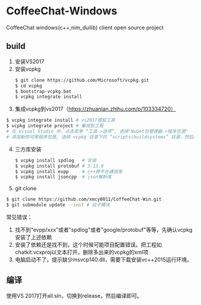 # CoffeeChat-Windows

CoffeeChat windows(c++,nim_duilib) client open source project

## build

1. 安装VS2017
2. 安装vcpkg
   ```bash
   $ git clone https://github.com/Microsoft/vcpkg.git
   $ cd vcpkg
   $ bootstrap-vcpkg.bat
   $ vcpkg integrate install
   ```
3. 集成vcpkg到vs2017（https://zhuanlan.zhihu.com/p/103334720）
```bash
$ vcpkg integrate install # vs2017感知工具
$ vcpkg integrate project # 集成到工程
# 在 Visual Studio 中，点击菜单 “工具->选项”, 选择"NuGet包管理器->程序包源"
# 添加新的可用程序包源, 选择 vcpkg 目录下的 “scripts\buildsystems” 目录，然后点击右侧的 “更新” 按钮。
```
4. 三方库安装
   ```bash
   $ vcpkg install spdlog   # 安装
   $ vcpkg install protobuf # 3.13.0
   $ vcpkg install evpp     # c++跨平台通信库
   $ vcpkg install jsoncpp  # json解析库
   ```
5. git clone
```bash
$ git clone https://github.com/xmcy0011/CoffeeChat-Win.git
$ git submodule update --init # 拉子模块
```

常见错误：
1. 找不到“evpp/xxx”或者"spdlog"或者"google/protobuf"等等，先确认vcpkg安装了上述依赖
2. 安装了依赖还是找不到，这个时候可能项目配置错误。把工程如chatkit.vcxproj以文本打开，删除多出来的vcpkg的xml项
3. 电脑启动不了，提示缺少msvcp140.dll，需要下载安装vc++2015运行环境。

## 编译

使用VS 2017打开all.sln，切换到release，然后编译即可。